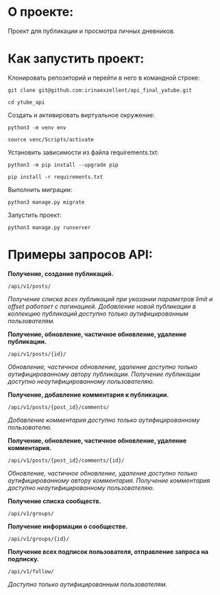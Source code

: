# О проекте:

Проект для публикации и просмотра личных дневников.

# Как запустить проект:

Клонировать репозиторий и перейти в него в командной строке:

```
git clone git@github.com:irinaexzellent/api_final_yatube.git
```

```
cd ytube_api
```
Cоздать и активировать виртуальное окружение:

```
python3 -m venv env
```
```
source venc/Scripts/activate
```

Установить зависимости из файла requirements.txt:

```
python3 -m pip install --upgrade pip
```
```
pip install -r requirements.txt
```
Выполнить миграции:
```
python3 manage.py migrate
```

Запустить проект:
```
python3 manage.py runserver
```

# Примеры запросов API:

**Получение, создание публикаций.**
```
/api/v1/posts/
```
*Получение списка всех публикаций при указании параметров limit и offset работает с пагинацией.
Добавление новой публикации в коллекцию публикаций доступно только аутифицированным пользователям.*

**Получение, обновление, частичное обновление, удаление публикации.**
```
/api/v1/posts/{id}/
```
*Обновление, частичное обновление, удаление доступно только аутифицированному автору публикации.
Получение публикации доступно неаутифицированному пользователяю.*

**Получение, добавление комментария к публикации.**
```
/api/v1/posts/{post_id}/comments/
```
*Добавление комментария доступно только аутифицированному пользователю.*

**Получение, обновление, частичное обновление, удаление комментария.**
```
/api/v1/posts/{post_id}/comments/{id}/
```
*Обновление, частичное обновление, удаление доступно только аутифицированному автору комментария.
Получение комментария доступно неаутифицированному пользователяю.*

**Получение списка сообществ.**
```
/api/v1/groups/
```

**Получение информации о сообществе.**

```
/api/v1/groups/{id}/
```

**Получение всех подписок пользователя, отправление запроса на подписку.**

```
/api/v1/follow/
```
*Доступно только аутифицированным пользователям.*











